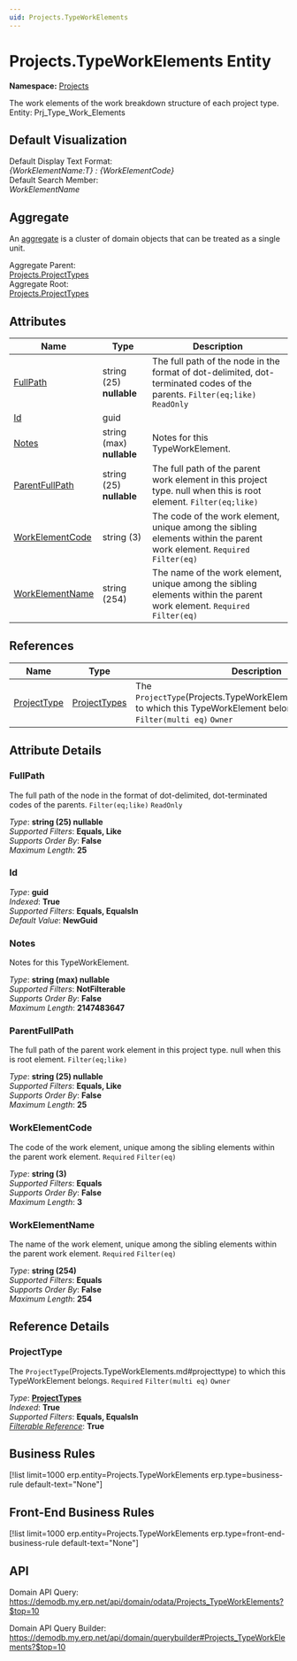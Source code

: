 ```yaml
---
uid: Projects.TypeWorkElements
---
```

# Projects.TypeWorkElements Entity

**Namespace:** [Projects](Projects.md)  

The work elements of the work breakdown structure of each project type. Entity: Prj_Type_Work_Elements

## Default Visualization
Default Display Text Format:  
_{WorkElementName:T} : {WorkElementCode}_  
Default Search Member:  
_WorkElementName_  

## Aggregate
An [aggregate](https://docs.erp.net/tech/advanced/concepts/aggregates.html) is a cluster of domain objects that can be treated as a single unit.  

Aggregate Parent:  
[Projects.ProjectTypes](Projects.ProjectTypes.md)  
Aggregate Root:  
[Projects.ProjectTypes](Projects.ProjectTypes.md)  

## Attributes

| Name | Type | Description |
| ---- | ---- | --- |
| [FullPath](Projects.TypeWorkElements.md#fullpath) | string (25) __nullable__ | The full path of the node in the format of dot-delimited, dot-terminated codes of the parents. `Filter(eq;like)` `ReadOnly` 
| [Id](Projects.TypeWorkElements.md#id) | guid |  
| [Notes](Projects.TypeWorkElements.md#notes) | string (max) __nullable__ | Notes for this TypeWorkElement. 
| [ParentFullPath](Projects.TypeWorkElements.md#parentfullpath) | string (25) __nullable__ | The full path of the parent work element in this project type. null when this is root element. `Filter(eq;like)` 
| [WorkElementCode](Projects.TypeWorkElements.md#workelementcode) | string (3) | The code of the work element, unique among the sibling elements within the parent work element. `Required` `Filter(eq)` 
| [WorkElementName](Projects.TypeWorkElements.md#workelementname) | string (254) | The name of the work element, unique among the sibling elements within the parent work element. `Required` `Filter(eq)` 

## References

| Name | Type | Description |
| ---- | ---- | --- |
| [ProjectType](Projects.TypeWorkElements.md#projecttype) | [ProjectTypes](Projects.ProjectTypes.md) | The `ProjectType`(Projects.TypeWorkElements.md#projecttype) to which this TypeWorkElement belongs. `Required` `Filter(multi eq)` `Owner` |


## Attribute Details

### FullPath

The full path of the node in the format of dot-delimited, dot-terminated codes of the parents. `Filter(eq;like)` `ReadOnly`

_Type_: **string (25) __nullable__**  
_Supported Filters_: **Equals, Like**  
_Supports Order By_: **False**  
_Maximum Length_: **25**  

### Id

_Type_: **guid**  
_Indexed_: **True**  
_Supported Filters_: **Equals, EqualsIn**  
_Default Value_: **NewGuid**  

### Notes

Notes for this TypeWorkElement.

_Type_: **string (max) __nullable__**  
_Supported Filters_: **NotFilterable**  
_Supports Order By_: **False**  
_Maximum Length_: **2147483647**  

### ParentFullPath

The full path of the parent work element in this project type. null when this is root element. `Filter(eq;like)`

_Type_: **string (25) __nullable__**  
_Supported Filters_: **Equals, Like**  
_Supports Order By_: **False**  
_Maximum Length_: **25**  

### WorkElementCode

The code of the work element, unique among the sibling elements within the parent work element. `Required` `Filter(eq)`

_Type_: **string (3)**  
_Supported Filters_: **Equals**  
_Supports Order By_: **False**  
_Maximum Length_: **3**  

### WorkElementName

The name of the work element, unique among the sibling elements within the parent work element. `Required` `Filter(eq)`

_Type_: **string (254)**  
_Supported Filters_: **Equals**  
_Supports Order By_: **False**  
_Maximum Length_: **254**  


## Reference Details

### ProjectType

The `ProjectType`(Projects.TypeWorkElements.md#projecttype) to which this TypeWorkElement belongs. `Required` `Filter(multi eq)` `Owner`

_Type_: **[ProjectTypes](Projects.ProjectTypes.md)**  
_Indexed_: **True**  
_Supported Filters_: **Equals, EqualsIn**  
_[Filterable Reference](https://docs.erp.net/dev/domain-api/filterable-references.html)_: **True**  



## Business Rules

[!list limit=1000 erp.entity=Projects.TypeWorkElements erp.type=business-rule default-text="None"]

## Front-End Business Rules

[!list limit=1000 erp.entity=Projects.TypeWorkElements erp.type=front-end-business-rule default-text="None"]

## API

Domain API Query:
<https://demodb.my.erp.net/api/domain/odata/Projects_TypeWorkElements?$top=10>

Domain API Query Builder:
<https://demodb.my.erp.net/api/domain/querybuilder#Projects_TypeWorkElements?$top=10>

